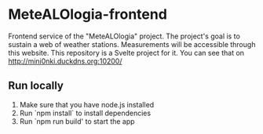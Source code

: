 # MeteALOlogia-frontend
Frontend service of the "MeteALOlogia" project. 
The project's goal is to sustain a web of weather stations. 
Measurements will be accessible through this website.
This repository is a Svelte project for it. You can see that on http://mini0nki.duckdns.org:10200/

## Run locally
<ol>
<li>Make sure that you have node.js installed</li>
<li>Run `npm install` to install dependencies</li>
<li>Run `npm run build' to start the app</li>
</ol>